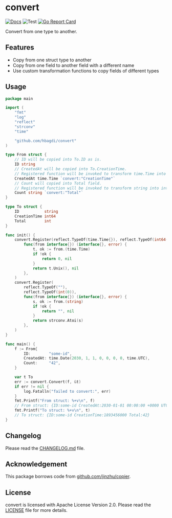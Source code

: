 # convert

[![Docs](https://pkg.go.dev/badge/github.com/hbagdi/convert)](https://pkg.go.dev/github.com/hbagdi/convert)
![Test](https://github.com/hbagdi/convert/workflows/CI%20Test/badge.svg)
[![Go Report Card](https://goreportcard.com/badge/github.com/hbagdi/convert)](https://goreportcard.com/report/github.com/hbagdi/convert)

Convert from one type to another.

## Features

- Copy from one struct type to another
- Copy from one field to another field with a different name
- Use custom transformation functions to copy fields of different types

## Usage

```go
package main

import (
	"fmt"
	"log"
	"reflect"
	"strconv"
	"time"

	"github.com/hbagdi/convert"
)

type From struct {
	// ID will be copied into To.ID as is.
	ID string
	// CreatedAt will be copied into To.CreationTime.
	// Registered function will be invoked to transform time.Time into int64.
	CreatedAt time.Time `convert:"CreationTime"`
	// Count will copied into Total field.
	// Registered function will be invoked to transform string into int.
	Count string `convert:"Total"`
}

type To struct {
	ID           string
	CreationTime int64
	Total        int
}

func init() {
	convert.Register(reflect.TypeOf(time.Time{}), reflect.TypeOf(int64(0)),
		func(from interface{}) (interface{}, error) {
			t, ok := from.(time.Time)
			if !ok {
				return 0, nil
			}
			return t.Unix(), nil
		},
	)
	convert.Register(
		reflect.TypeOf(""),
		reflect.TypeOf(int(0)),
		func(from interface{}) (interface{}, error) {
			s, ok := from.(string)
			if !ok {
				return "", nil
			}
			return strconv.Atoi(s)
		},
	)
}

func main() {
	f := From{
		ID:        "some-id",
		CreatedAt: time.Date(2030, 1, 1, 0, 0, 0, 0, time.UTC),
		Count:     "42",
	}

	var t To
	err := convert.Convert(f, &t)
	if err != nil {
		log.Fatalln("failed to convert:", err)
	}
	fmt.Printf("From struct: %+v\n", f)
 	// From struct: {ID:some-id CreatedAt:2030-01-01 00:00:00 +0000 UTC Count:42}
	fmt.Printf("To struct: %+v\n", t)
 	// To struct: {ID:some-id CreationTime:1893456000 Total:42}
}
```

## Changelog

Please read the [CHANGELOG.md](CHANGELOG.md) file.

## Acknowledgement

This package borrows code from [github.com/jinzhu/copier](https://github.com/jinzhu/copier).

## License

convert is licensed with Apache License Version 2.0.
Please read the [LICENSE](LICENSE) file for more details.
